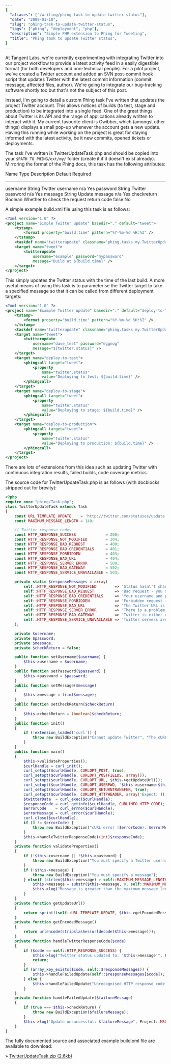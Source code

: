```yaml
---
{
  "aliases": ["/writing/phing-task-to-update-twitter-status"],
  "date": "2009-01-10",
  "slug": "phing-task-to-update-twitter-status",
  "tags": ["phing", "deployment", "php"],
  "description": "Simple PHP extension to Phing for Tweeting",
  "title": "Phing task to update Twitter status",
}
---
```


At Tangent Labs, we're currently experimenting with integrating Twitter into our
project workflow to provide a latest activity feed in a easily digestible format
(for both developers and non-technical people). For a pilot project, we've
created a Twitter account and added an SVN post-commit hook script that updates
Twitter with the latest commit information (commit message, affected files,
author). We're going to integrate our bug-tracking software shortly too but
that's not the subject of this post.

Instead, I'm going to detail a custom Phing task I've written that updates the
project Twitter account. This allows notices of builds (to test, stage and
production) to be integrated into a single feed. One of the great things about
Twitter is its API and the range of applications already written to interact
with it. My current favourite client is Gwibber, which (amongst other things)
displays a small pop-up whenever the account gets a new update. Having this
running while working on the project is great for staying informed with the
latest activity, be it new commits, opened tickets or deployments.

The task I've written is TwitterUpdateTask.php and should be copied into your
`$PATH_TO_PHING/ext/my/` folder (create it if it doesn't exist already).
Mirroring the format of the Phing docs, this task has the following attributes:

Name Type Description Default Required

---

username String Twitter username n/a Yes password String Twitter password n/a
Yes message String Update message n/a Yes checkreturn Boolean Whether to check
the request return code false No

A simple example build.xml file using this task is as follows:

```xml
<?xml version="1.0" ?>
<project name="Simple Twitter update" basedir="." default="tweet">
    <tstamp>
        <format property="build.time" pattern="%Y-%m-%d %H:%I" />
    </tstamp>
    <taskdef name="twitterupdate" classname="phing.tasks.my.TwitterUpdateTask" />
    <target name="tweet">
        <twitterupdate
            username="example" password="mypassword"
            message="Build at ${build.time}" />
    </target>
</project>
```

This simply updates the Twitter status with the time of the last build. A more
useful means of using this task is to parameterise the Twitter target to take a
specified message so that it can be called from different deployment targets:

```xml
<?xml version="1.0" ?>
<project name="Example Twitter update" basedir="." default="deploy-to-test">
    <tstamp>
        <format property="build.time" pattern="%Y-%m-%d %H:%I" />
    </tstamp>
    <taskdef name="twitterupdate" classname="phing.tasks.my.TwitterUpdateTask" />
    <target name="tweet">
        <twitterupdate
            username="dave_test" password="eggnog"
            message="${twitter.status}" />
    </target>
    <target name="deploy-to-test">
        <phingcall target="tweet">
            <property
                name="twitter.status"
                value="Deploying to test: ${build.time}" />
        </phingcall>
    </target>
    <target name="deploy-to-stage">
        <phingcall target="tweet">
            <property
                name="twitter.status"
                value="Deploying to stage: ${build.time}" />
        </phingcall>
    </target>
    <target name="deploy-to-production">
        <phingcall target="tweet">
            <property
                name="twitter.status"
                value="Deploying to production: ${build.time}" />
        </phingcall>
    </target>
</project>
```

There are lots of extensions from this idea such as updating Twitter with
continuous integration results, failed builds, code coverage metrics.

The source code for TwitterUpdateTask.php is as follows (with docblocks stripped
out for brevity):

```php
<?php
require_once "phing/Task.php";
class TwitterUpdateTask extends Task
{
    const URL_TEMPLATE_UPDATE    = 'http://twitter.com/statuses/update.xml?status=%s';
    const MAXIMUM_MESSAGE_LENGTH = 140;

    // Twitter response codes
    const HTTP_RESPONSE_SUCCESS             = 200;
    const HTTP_RESPONSE_NOT_MODIFIED        = 304;
    const HTTP_RESPONSE_BAD_REQUEST         = 400;
    const HTTP_RESPONSE_BAD_CREDENTIALS     = 401;
    const HTTP_RESPONSE_FORBIDDEN           = 403;
    const HTTP_RESPONSE_BAD_URL             = 404;
    const HTTP_RESPONSE_SERVER_ERROR        = 500;
    const HTTP_RESPONSE_BAD_GATEWAY         = 502;
    const HTTP_RESPONSE_SERVICE_UNAVAILABLE = 503;

    private static $responseMessages = array(
        self::HTTP_RESPONSE_NOT_MODIFIED        => 'Status hasn\'t changed since last update',
        self::HTTP_RESPONSE_BAD_REQUEST         => 'Bad request - you may have exceeded the rate limit',
        self::HTTP_RESPONSE_BAD_CREDENTIALS     => 'Your username and password did not authenticate',
        self::HTTP_RESPONSE_FORBIDDEN           => 'Forbidden request - Twitter are refusing to honour the request',
        self::HTTP_RESPONSE_BAD_URL             => 'The Twitter URL is invalid',
        self::HTTP_RESPONSE_SERVER_ERROR        => 'There is a problem with the Twitter server',
        self::HTTP_RESPONSE_BAD_GATEWAY         => 'Twitter is either down or being upgraded',
        self::HTTP_RESPONSE_SERVICE_UNAVAILABLE => 'Twitter servers are overloaded and refusing request',
    );

    private $username;
    private $password;
    private $message;
    private $checkReturn = false;

    public function setUsername($username) {
        $this->username = $username;
    }
    public function setPassword($password) {
        $this->password = $password;
    }
    public function setMessage($message)
    {
        $this->message = trim($message);
    }
    public function setCheckReturn($checkReturn)
    {
        $this->checkReturn = (boolean)$checkReturn;
    }
    public function init()
    {
        if (!extension_loaded('curl')) {
            throw new BuildException("Cannot update Twitter", "The cURL extension is not installed");
        }
    }
    public function main()
    {
        $this->validateProperties();
        $curlHandle = curl_init();
        curl_setopt($curlHandle, CURLOPT_POST, true);
        curl_setopt($curlHandle, CURLOPT_POSTFIELDS, array());
        curl_setopt($curlHandle, CURLOPT_URL, $this->getUpdateUrl());
        curl_setopt($curlHandle, CURLOPT_USERPWD, "$this->username:$this->password");
        curl_setopt($curlHandle, CURLOPT_RETURNTRANSFER, true);
        curl_setopt($curlHandle, CURLOPT_HTTPHEADER, array('Expect:'));
        $twitterData  = curl_exec($curlHandle);
        $responseCode = curl_getinfo($curlHandle, CURLINFO_HTTP_CODE);
        $errorCode    = curl_errno($curlHandle);
        $errorMessage = curl_error($curlHandle);
        curl_close($curlHandle);
        if (0 != $errorCode) {
            throw new BuildException("cURL error ($errorCode): $errorMessage");
        }
        $this->handleTwitterResponseCode((int)$responseCode);
    }
    private function validateProperties()
    {
        if (!$this->username || !$this->password) {
            throw new BuildException("You must specify a Twitter username and password");
        }
        if (!$this->message) {
            throw new BuildException("You must specify a message");
        } elseif (strlen($this->message) > self::MAXIMUM_MESSAGE_LENGTH) {
            $this->message = substr($this->message, 0, self::MAXIMUM_MESSAGE_LENGTH);
            $this->log("Message is greater than the maximum message length - truncating...", Project::MSG_WARN);
        }
    }
    private function getUpdateUrl()
    {
        return sprintf(self::URL_TEMPLATE_UPDATE, $this->getEncodedMessage());
    }
    private function getEncodedMessage()
    {
        return urlencode(stripslashes(urldecode($this->message)));
    }
    private function handleTwitterResponseCode($code)
    {
        if ($code == self::HTTP_RESPONSE_SUCCESS) {
            $this->log("Twitter status updated to: '$this->message'", Project::MSG_INFO);
            return;
        }
        if (array_key_exists($code, self::$responseMessages)) {
            $this->handleFailedUpdate(self::$responseMessages[$code]);
        } else {
            $this->handleFailedUpdate("Unrecognised HTTP response code '$code' from Twitter");
        }
    }
    private function handleFailedUpdate($failureMessage)
    {
        if (true === $this->checkReturn) {
            throw new BuildException($failureMessage);
        }
        $this->log("Update unsuccessful: $failureMessage", Project::MSG_WARN);
    }
}
```

The fully documented source and associated example build.xml file are available
to download:

» [TwitterUpdateTask.zip (2.6kb)](/downloads/TwitterUpdateTask.zip)
